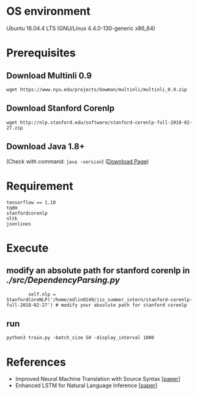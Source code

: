 OS environment
===
Ubuntu 16.04.4 LTS (GNU/Linux 4.4.0-130-generic x86_64)

Prerequisites
===

## Download Multinli 0.9
```
wget https://www.nyu.edu/projects/bowman/multinli/multinli_0.9.zip
```

## Download Stanford Corenlp
```
wget http://nlp.stanford.edu/software/stanford-corenlp-full-2018-02-27.zip
```

## Download Java 1.8+
(Check with command: `java -version`) ([Download Page](http://www.oracle.com/technetwork/cn/java/javase/downloads/jdk8-downloads-2133151-zhs.html))

Requirement
===
```
tensorflow == 1.10
tqdm
stanfordcorenlp
nltk
jsonlines
```

Execute
===
## modify an absolute path for stanford corenlp in ***./src/DependencyParsing.py***
```python=5
        self.nlp = StanfordCoreNLP('/home/edlin0249/iis_summer_intern/stanford-corenlp-full-2018-02-27') # modify your absolute path for stanford corenlp
```

## run
```
python3 train.py -batch_size 50 -display_interval 1000
```


References
===
- Improved Neural Machine Translation with Source Syntax [[paper](https://www.ijcai.org/proceedings/2017/0584.pdf)]
- Enhanced LSTM for Natural Language Inference [[paper](https://arxiv.org/pdf/1609.06038.pdf)]